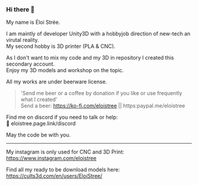 ### Hi there 👋
  
My name is Éloi Strée.  
  
I am maintly of developer Unity3D with a hobbyjob direction of new-tech an virutal reality.  
My second hobby is 3D printer (PLA & CNC).  
  
As I don't want to mix my code and my 3D in repository I created this secondary account.  
Enjoy my 3D models and workshop on the topic.  

All my works are under beerware license.  
> 'Send me beer or a coffee by donation if you like or use frequently what I created'  
Send a beer: https://ko-fi.com/eloistree ||  https:paypal.me/eloistree  

Find me on discord if you need to talk or help:  
💬 eloistree.page.link/discord  

  
May the code be with you.



-------------------

My instagram is only used for CNC and 3D Print:
https://www.instagram.com/eloistree

Find all my ready to be download models here:
https://cults3d.com/en/users/EloiStree/
